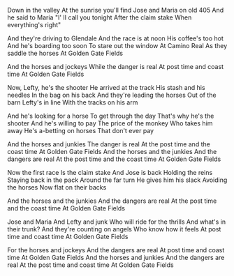 Down in the valley
At the sunrise you'll find
Jose and Maria on old 405
And he said to Maria
"I' II call you tonight
After the claim stake
When everything's right"

And they're driving to Glendale
And the race is at noon
His coffee's too hot
And he's boarding too soon
To stare out the window
At Camino Real
As they saddle the horses
At Golden Gate Fields

And the horses and jockeys
While the danger is real
At post time and coast time
At Golden Gate Fields

Now, Lefty, he's the shooter
He arrived at the track
His stash and his needles
In the bag on his back
And they're leading the horses
Out of the barn
Lefty's in line
With the tracks on his arm

And he's looking for a horse
To get through the day
That's why he's the shooter
And he's willing to pay
The price of the monkey
Who takes him away
He's a-betting on horses
That don't ever pay

And the horses and junkies
The danger is real
At the post time and the coast time
At Golden Gate Fields
And the horses and the junkies
And the dangers are real
At the post time and the coast time
At Golden Gate Fields

Now the first race
Is the claim stake
And Jose is back
Holding the reins
Staying back in the pack
Around the far turn
He gives him his slack
Avoiding the horses
Now flat on their backs

And the horses and the junkies
And the dangers are real
At the post time and the coast time
At Golden Gate Fields

Jose and Maria
And Lefty and junk
Who will ride for the thrills
And what's in their trunk?
And they're counting on angels
Who know how it feels
At post time and coast time
At Golden Gate Fields

For the horses and jockeys
And the dangers are real
At post time and coast time
At Golden Gate Fields
And the horses and junkies
And the dangers are real
At the post time and coast time
At Golden Gate Fields
